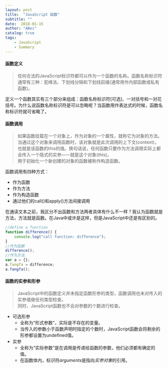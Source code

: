 ```yaml
---
layout: post
title:  "JavaScript 函数"
subtitle: ""
date:  2018-01-15
author: "ABei"
catalog: true
tags: 
    - JavaScript
    - Summary
---
```


#### 函数定义

> 任何合法的JavaScript标识符都可以作为一个函数的名称。函数名称标识符通常有三种：驼峰法、下划线分隔和下划线前缀(通常用作内部函数或私有函数)。

定义一个函数其实有三个部分来组成：函数名称标识符[可选]、一对括号和一对花括号。为什么说函数名称标识符是可以忽略呢？当函数用作表达式的时候，函数名称标识符就可省略了。

#### 函数调用

> 如果函数挂载在一个对象上，作为对象的一个属性，就称它为对象的方法。当通过这个对象来调用函数时，该对象就是此次调用的上下文(context)，也就是该函数的this的值。换句话说，任何函数只要作为方法调用实际上都会传入一个隐式的实参——就是这个对象(this)。<br>
> 用于初始化一个新创建的对象的函数被称作构造函数。

函数调用有四种方式：
- 作为函数
- 作为方法
- 作为构造函数
- 通过他们的call()和apply()方法间接调用

在通读文本之前，我区分不出函数和方法两者具体有什么不一样？我认为函数就是方法，方法就是函数。在Java中或许是这样，但是JavaScript中还是有区别的。

```javascript
//define a function
function difference() {
    console.log("call function: difference");
}
//作为函数
difference();
//作为方法
var a = {};
a.fangfa = difference;
a.fangfa();
```

#### 函数的实参和形参

> JavaScript中的函数定义并未指定函数形参的类型，函数调用也未对传入的实参值做任何类型检查。<br>
> 同时，JavaScript函数也不会对参数的个数进行检查。

- 可选形参
    - 全称为“形式参数”，实际是不存在的变量。
    - 当传入的参数小于函数声明时指定的个数时，JavaScript函数会将剩余的形参都设置为undefined值。
- 实参
    - 全称为“实际参数”是在调用是传递给函数的参数，他们必须都有确定的值。
    - 在函数体内，标识符*arguments*是指向*实参对象*的引用。